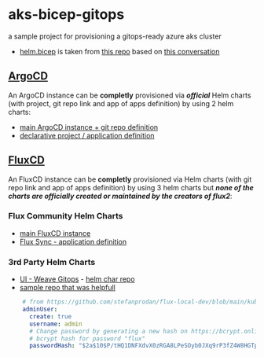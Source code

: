 # aks-bicep-gitops
a sample project for provisioning a gitops-ready azure aks cluster

- [helm.bicep](./bicep/helm.bicep) is taken from [this repo](https://github.com/aristosvo/aks-maffe-maandag) based on [this conversation](https://github.com/Azure/bicep/issues/9088)

## [ArgoCD](https://argo-cd.readthedocs.io/en/stable/)

An ArgoCD instance can be **completly** provisioned via _**official**_ Helm charts (with project, git repo link and app of apps definition) by using 2 helm charts:

- [main ArgoCD instance + git repo definition](https://github.com/argoproj/argo-helm/tree/main/charts/argo-cd)
- [declarative project / application definition](https://github.com/argoproj/argo-helm/tree/main/charts/argocd-apps)

## [FluxCD](https://fluxcd.io/)

An FluxCD instance can be **completly** provisioned via Helm charts (with git repo link and app of apps definition) by using 3 helm charts but _**none of the charts are officially created or maintained by the creators of flux2**_:

### Flux Community Helm Charts
- [main FluxCD instance](https://github.com/fluxcd-community/helm-charts/tree/main/charts/flux2)
- [Flux Sync - application definition](https://github.com/fluxcd-community/helm-charts/tree/main/charts/flux2-sync)

### 3rd Party Helm Charts
- [UI - Weave Gitops](https://github.com/weaveworks/weave-gitops) - [helm char repo](https://helm.gitops.weave.works/)
- [sample repo that was helpfull](https://github.com/stefanprodan/flux-local-dev)

``` yaml
    # from https://github.com/stefanprodan/flux-local-dev/blob/main/kubernetes/infra/controllers/weave-gitops.yaml
    adminUser:
      create: true
      username: admin
      # Change password by generating a new hash on https://bcrypt.online
      # bcrypt hash for password "flux"
      passwordHash: "$2a$10$P/tHQ1DNFXdvX0zRGA8LPeSOyb0JXq9rP3fZ4W8HGTpLV7qHDlWhe"
```